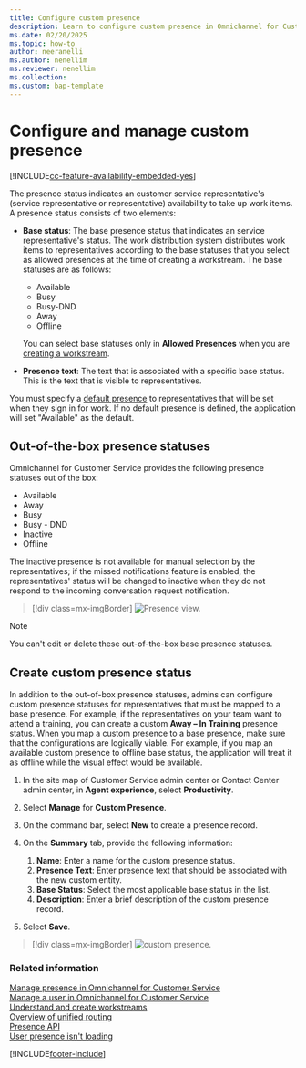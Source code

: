 ```yaml
---
title: Configure custom presence
description: Learn to configure custom presence in Omnichannel for Customer Service.
ms.date: 02/20/2025
ms.topic: how-to
author: neeranelli
ms.author: nenellim
ms.reviewer: nenellim
ms.collection:
ms.custom: bap-template
---
```

# Configure and manage custom presence

[!INCLUDE[cc-feature-availability-embedded-yes](../../includes/cc-feature-availability-embedded-yes.md)]

The presence status indicates an customer service representative's (service representative or representative) availability to take up work items. A presence status consists of two elements:

- **Base status**: The base presence status that indicates an service representative's status. The work distribution system distributes work items to representatives according to the base statuses that you select as allowed presences at the time of creating a workstream. The base statuses are as follows:
  - Available
  - Busy
  - Busy-DND
  - Away
  - Offline

  You can select base statuses only in **Allowed Presences** when you are [creating a workstream](create-workstreams.md).

- **Presence text**: The text that is associated with a specific base status. This is the text that is visible to representatives.

You must specify a [default presence](users-user-profiles.md#manage-users-using-the-classic-experience) to representatives that will be set when they sign in for work. If no default presence is defined, the application will set "Available" as the default.

## Out-of-the-box presence statuses

Omnichannel for Customer Service provides the following presence statuses out of the box:

- Available
- Away
- Busy
- Busy - DND
- Inactive
- Offline

The inactive presence is not available for manual selection by the representatives; if the missed notifications feature is enabled, the representatives' status will be changed to inactive when they do not respond to the incoming conversation request notification.

> [!div class=mx-imgBorder]
> ![Presence view.](../media/oc-presence-view.png)

> [!NOTE]
> You can't edit or delete these out-of-the-box base presence statuses.

## Create custom presence status

In addition to the out-of-box presence statuses, admins can configure custom presence statuses for representatives that must be mapped to a base presence. For example, if the representatives on your team want to attend a training, you can create a custom **Away – In Training** presence status. When you map a custom presence to a base presence, make sure that the configurations are logically viable. For example, if you map an available custom presence to offline base status, the application will treat it as offline while the visual effect would be available.

1. In the site map of Customer Service admin center or Contact Center admin center, in **Agent experience**, select **Productivity**.
   
1. Select **Manage** for **Custom Presence**.

1. On the command bar, select **New** to create a presence record.

1. On the **Summary** tab, provide the following information:

    1. **Name**: Enter a name for the custom presence status.
    2. **Presence Text**: Enter presence text that should be associated with the new custom entity.
    3. **Base Status**: Select the most applicable base status in the list.
    4. **Description**: Enter a brief description of the custom presence record.

1. Select **Save**.

> [!div class=mx-imgBorder]
> ![custom presence.](../media/oc-custom-presence-example.png)

### Related information

[Manage presence in Omnichannel for Customer Service](../use/oc-manage-presence-status.md)  
[Manage a user in Omnichannel for Customer Service](users-user-profiles.md)  
[Understand and create workstreams](create-workstreams.md)  
[Overview of unified routing](overview-unified-routing.md)  
[Presence API](../../channel-integration-framework/v2/develop/reference/microsoft-ciframework-v2.md#presence-apis)  
[User presence isn't loading](../troubleshoot-omnichannel-customer-service.md#user-presence-isnt-loading-or-user-is-shown-as-unknown)  

[!INCLUDE[footer-include](../../includes/footer-banner.md)]

